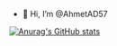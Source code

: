 - 👋 Hi, I’m @AhmetAD57

[![Anurag's GitHub stats](https://github-readme-stats.vercel.app/api?username=AhmetAD57)](https://github.com/anuraghazra/github-readme-stats)
